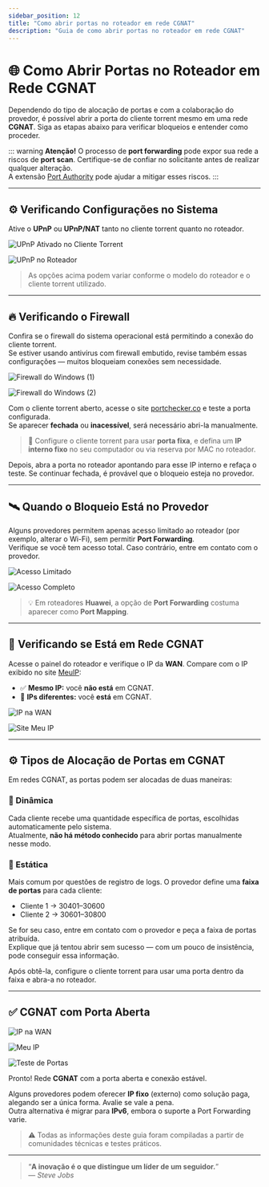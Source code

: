 ```yaml
---
sidebar_position: 12
title: "Como abrir portas no roteador em rede CGNAT"
description: "Guia de como abrir portas no roteador em rede CGNAT"
---
```


# 🌐 **Como Abrir Portas no Roteador em Rede CGNAT**

Dependendo do tipo de alocação de portas e com a colaboração do provedor, é possível abrir a porta do cliente torrent mesmo em uma rede **CGNAT**. Siga as etapas abaixo para verificar bloqueios e entender como proceder.

::: warning **Atenção!**
O processo de **port forwarding** pode expor sua rede a riscos de **port scan**. Certifique-se de confiar no solicitante antes de realizar qualquer alteração.  
A extensão [Port Authority](https://github.com/ACK-J/Port_Authority) pode ajudar a mitigar esses riscos.
:::

---

## ⚙️ Verificando Configurações no Sistema

Ative o **UPnP** ou **UPnP/NAT** tanto no cliente torrent quanto no roteador.

![UPnP Ativado no Cliente Torrent](/img/cgnat-portas-1.png)

![UPnP no Roteador](/img/cgnat-portas-2.png)

> As opções acima podem variar conforme o modelo do roteador e o cliente torrent utilizado.

---

## 🔥 Verificando o Firewall

Confira se o firewall do sistema operacional está permitindo a conexão do cliente torrent.  
Se estiver usando antivírus com firewall embutido, revise também essas configurações — muitos bloqueiam conexões sem necessidade.

![Firewall do Windows (1)](/img/cgnat-portas-3.png)

![Firewall do Windows (2)](/img/cgnat-portas-4.png)

Com o cliente torrent aberto, acesse o site [portchecker.co](https://portchecker.co) e teste a porta configurada.  
Se aparecer **fechada** ou **inacessível**, será necessário abri-la manualmente.

> 🔧 Configure o cliente torrent para usar **porta fixa**, e defina um **IP interno fixo** no seu computador ou via reserva por MAC no roteador.

Depois, abra a porta no roteador apontando para esse IP interno e refaça o teste. Se continuar fechada, é provável que o bloqueio esteja no provedor.

---

## 🛰️ Quando o Bloqueio Está no Provedor

Alguns provedores permitem apenas acesso limitado ao roteador (por exemplo, alterar o Wi-Fi), sem permitir **Port Forwarding**.  
Verifique se você tem acesso total. Caso contrário, entre em contato com o provedor.

![Acesso Limitado](/img/cgnat-portas-5.png)

![Acesso Completo](/img/cgnat-portas-6.png)

> 💡 Em roteadores **Huawei**, a opção de **Port Forwarding** costuma aparecer como **Port Mapping**.

---

## 🧭 Verificando se Está em Rede CGNAT

Acesse o painel do roteador e verifique o IP da **WAN**. Compare com o IP exibido no site [MeuIP](https://www.meuip.com.br/):

- ✅ **Mesmo IP:** você **não está** em CGNAT.
- 🚫 **IPs diferentes:** você **está** em CGNAT.

![IP na WAN](/img/cgnat-portas-7.png)

![Site Meu IP](/img/cgnat-portas-8.png)

---

## ⚙️ Tipos de Alocação de Portas em CGNAT

Em redes CGNAT, as portas podem ser alocadas de duas maneiras:

### 🔄 Dinâmica

Cada cliente recebe uma quantidade específica de portas, escolhidas automaticamente pelo sistema.  
Atualmente, **não há método conhecido** para abrir portas manualmente nesse modo.

### 🧱 Estática

Mais comum por questões de registro de logs. O provedor define uma **faixa de portas** para cada cliente:

- Cliente 1 → 30401–30600  
- Cliente 2 → 30601–30800  

Se for seu caso, entre em contato com o provedor e peça a faixa de portas atribuída.  
Explique que já tentou abrir sem sucesso — com um pouco de insistência, pode conseguir essa informação.

Após obtê-la, configure o cliente torrent para usar uma porta dentro da faixa e abra-a no roteador.

---

## ✅ CGNAT com Porta Aberta

![IP na WAN](/img/cgnat-portas-9.png)

![Meu IP](/img/cgnat-portas-10.png)

![Teste de Portas](/img/cgnat-portas-11.png)

Pronto! Rede **CGNAT** com a porta aberta e conexão estável.

Alguns provedores podem oferecer **IP fixo** (externo) como solução paga, alegando ser a única forma. Avalie se vale a pena.  
Outra alternativa é migrar para **IPv6**, embora o suporte a Port Forwarding varie.

> ⚠️ Todas as informações deste guia foram compiladas a partir de comunidades técnicas e testes práticos.

---

> “**A inovação é o que distingue um líder de um seguidor.**”  
> — *Steve Jobs*




